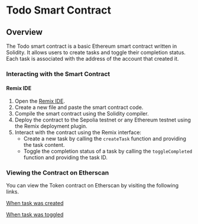 # Todo Smart Contract

## Overview

The Todo smart contract is a basic Ethereum smart contract written in Solidity. It allows users to create tasks and toggle their completion status. Each task is associated with the address of the account that created it.

### Interacting with the Smart Contract

#### Remix IDE
1. Open the [Remix IDE](https://remix.ethereum.org/).
2. Create a new file and paste the smart contract code.
3. Compile the smart contract using the Solidity compiler.
4. Deploy the contract to the Sepolia testnet or any Ethereum testnet using the Remix deployment plugin.
5. Interact with the contract using the Remix interface:
   - Create a new task by calling the `createTask` function and providing the task content.
   - Toggle the completion status of a task by calling the `toggleCompleted` function and providing the task ID.


### Viewing the Contract on Etherscan
You can view the Token contract on Etherscan by visiting the following links.

[When task was created](https://sepolia.etherscan.io/tx/0xca77e050bde0fc8d3c0efcb16b82de144c88370778ca27f7074440b19cfe7df1)

[When task was toggled](https://sepolia.etherscan.io/tx/0x103aaa1197001b7b656c23a06d306b873024132a92389ee8adf0bbcae10b480d)
